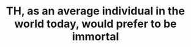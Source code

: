 ---
title: "TH, as an average individual in the world today, would prefer to be immortal"
infoslide: ""
round: "Round 8"
weight: 8
videos: ['Lgn3f46tDZk']
tags: []
layout: "motion"
categories: ["motions"]
---